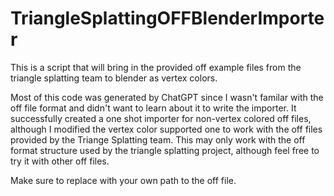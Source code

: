 # TriangleSplattingOFFBlenderImporter
This is a script that will bring in the provided off example files from the triangle splatting team to blender as vertex colors.

Most of this code was generated by ChatGPT since I wasn't familar with the off file format and didn't want to learn about it to write the importer.  It successfully created a one shot importer for non-vertex colored off files, although I modified the vertex color supported one to work with the off files provided by the Triange Splatting team.  This may only work with the off format structure used by the triangle splatting project, although feel free to try it with other off files.

Make sure to replace with your own path to the off file.
